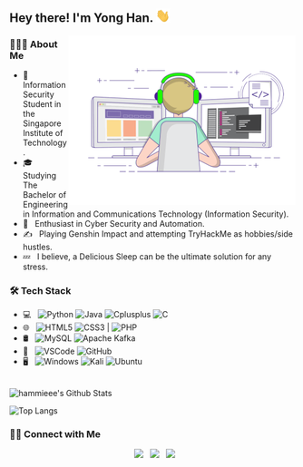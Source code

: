 <h2> Hey there! I'm Yong Han. <img src="https://github.com/hammieee/hammieee/blob/main/Hi.gif" width="25"></h2>
<img align="right" alt="GIF" src="https://github.com/hammieee/hammieee/blob/main/gif3.gif" width="400"/>

<h3> 👨🏻‍💻 About Me </h3>

- 🔭 &nbsp; Information Security Student in the Singapore Institute of Technology.
- 🎓 &nbsp; Studying The Bachelor of Engineering in Information and Communications Technology (Information Security).
- 🌱 &nbsp; Enthusiast in Cyber Security and Automation.
- ✍️ &nbsp; Playing Genshin Impact and attempting TryHackMe as hobbies/side hustles.
- 💤 &nbsp; I believe, a Delicious Sleep can be the ultimate solution for any stress. 

<h3>🛠 Tech Stack</h3>

- 💻 &nbsp; ![Python](https://img.shields.io/badge/-Python-456888?style=flat&logo=python&logoColor=white)  ![Java](https://img.shields.io/badge/-Java-F89820?style=flat&logo=java&logoColor=white)  ![Cplusplus](https://img.shields.io/badge/-C++-0175C2?style=flat&logo=cplusplus&logoColor=white)  ![C](https://img.shields.io/badge/-C%20Language-0175C2?style=flat&logo=c&logoColor=white)  
- 🌐 &nbsp; ![HTML5](https://img.shields.io/badge/-HTML5-E34F26?style=flat&logo=html5&logoColor=white)  ![CSS3](https://img.shields.io/badge/-CSS3-1572B6?style=flat&logo=css3) | ![PHP](https://img.shields.io/badge/-PHP-777BB4?style=flat&logo=php&logoColor=white)
- 🛢  &nbsp; ![MySQL](https://img.shields.io/badge/MySQL-4479A1?style=flat&logo=mysql&logoColor=white)  ![Apache Kafka](https://img.shields.io/badge/-Apache%20Kafka-231F20?style=flat&logo=apache-kafka&logoColor=white)
- 🔧 &nbsp; ![VSCode](https://img.shields.io/badge/-VSCode-007ACC?style=flat&logo=visual-studio-code&logoColor=white)  ![GitHub](https://img.shields.io/badge/-Github-181717?style=flat&logo=github&logoColor=white)
- 🖥 &nbsp; ![Windows](https://img.shields.io/badge/Windows-0078D6?style=flat&logo=windows&logoColor=white)  ![Kali](https://img.shields.io/badge/Kali-268BEE?style=flat&logo=kalilinux&logoColor=white)  ![Ubuntu](https://img.shields.io/badge/Ubuntu-E95420?style=flat&logo=ubuntu&logoColor=white)

<br>

<img align="center" src="https://github-readme-stats.vercel.app/api?username=hammieee&include_all_commits=true&count_private=true&show_icons=true&line_height=20&title_color=7A7ADB&icon_color=2234AE&text_color=D3D3D3&bg_color=0,000000,130F40" alt="hammieee's Github Stats">

</br>

![Top Langs](https://github-readme-stats.vercel.app/api/top-langs/?username=hammieee&layout=compact&text_color=daf7dc&bg_color=151515)


<h3> 🤝🏻 Connect with Me </h3>

<p align="center">
<!--&nbsp; <a href="https://twitter.com/_souvik_guria" target="_blank" rel="noopener noreferrer"><img src="https://img.icons8.com/plasticine/100/000000/twitter.png" width="50" /></a>  -->
&nbsp; <a href="https://www.linkedin.com/in/wong-yong-han/" target="_blank" rel="noopener noreferrer"><img src="https://img.icons8.com/plasticine/100/000000/linkedin.png" width="50" /></a>
&nbsp; <a href="mailto: tomwong2510@gmail. com" target="_blank" rel="noopener noreferrer"><img src="https://img.icons8.com/plasticine/100/000000/gmail.png"  width="50" /></a>
&nbsp; <a href="https://www.instagram.com/mougyoughau/" target="_blank" rel="noopener noreferrer"><img src="https://img.icons8.com/plasticine/100/000000/instagram-new.png" width="50" /></a>  
</p>

<!--
#### **Visitor Count**
 ![Visitor Count](https://profile-counter.glitch.me/{hammieee}/count.svg)

⭐️ From [devSouvik](https://github.com/devSouvik)

**hammieee/hammieee** is a ✨ _special_ ✨ repository because its `README.md` (this file) appears on your GitHub profile.

Here are some ideas to get you started:

- 🔭 I’m currently working on ...
- 🌱 I’m currently learning ...
- 👯 I’m looking to collaborate on ...
- 🤔 I’m looking for help with ...
- 💬 Ask me about ...
- 📫 How to reach me: ...
- 😄 Pronouns: ...
- ⚡ Fun fact: ...
-->
